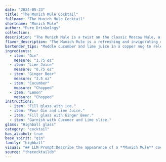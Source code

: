 ```yaml
---
date: "2024-09-23"
title: "The Munich Mule Cocktail"
fullname: "The Munich Mule Cocktail"
shortname: "Munich Mule"
author: "Pure Drinkology"
collection:
description: "The Munich Mule is a twist on the classic Moscow Mule, a copper mug cocktail family born in the 1940s. This refreshing variation uses gin, a nod to Germany's gin history, while still embracing the ginger beer and citrus notes that define the mule. "
flavor_description: "The Munich Mule is a refreshing and invigorating cocktail. The gin provides a crisp juniper backbone, while the lime juice adds a zesty tartness. Ginger beer contributes a spicy kick, and the cucumber lends a cool, vegetal note. A touch of lemon adds a subtle brightness, creating a harmonious blend of flavors that is both complex and satisfying. "
bartender_tips: "Muddle cucumber and lime juice in a copper mug to release their oils and flavors.  Don't over-muddle!  Use a high-quality gin for a brighter, more botanical flavor.  Top with chilled ginger beer, not ice, and a squeeze of lemon for a touch of acidity. Garnish with a cucumber ribbon for a beautiful presentation. "
ingredients:
  - item: "Gin"
    measure: "1.75 oz"
  - item: "Lime Juice"
    measure: "0.75 oz"
  - item: "Ginger Beer"
    measure: "3.5 oz"
  - item: "Cucumber"
    measure: "Chopped"
  - item: "Lemon"
    measure: "Chopped"
instructions:
  - item: "Fill glass with ice."
  - item: "Pour Gin and Lime Juice."
  - item: "Fill glass with Ginger Beer."
  - item: "Garnish with Cucumer and Lime slice."
glass: "Highball glass"
category: "cocktail"
has_alcohol: true
base_spirit: "gin"
family: "highball"
visual: "## LLM Prompt:Describe the appearance of a **Munich Mule** cocktail. It is a refreshing, bright drink made with **Gin, Lime Juice, Ginger Beer, Cucumber, and Lemon**. Focus on the color, texture, and any garnishes that might be used. Imagine a **Munich Mule** served in a **copper mug** and consider the effects of the ingredients on the visual presentation. **For example, describe:*** **Color:** Is it clear, cloudy, or layered? What shades of color are present?* **Texture:** Is it bubbly, smooth, or have a distinct texture?* **Garnishes:** What garnishes are used? Are they fresh, dried, or edible? * **Copper Mug:** How does the copper mug affect the overall appearance?**Please provide a detailed and vivid description of the Munich Mule's visual appeal.** "
source: "thecocktaildb"
---
```


